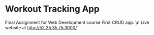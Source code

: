 # Workout Tracking App
Final Assignment for Web Development course
First CRUD app. \n
Live website at http://52.35.35.75:3000/
